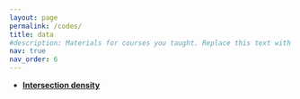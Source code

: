 ```yaml
---
layout: page
permalink: /codes/
title: data
#description: Materials for courses you taught. Replace this text with your description.
nav: true
nav_order: 6
---
```


* **[Intersection density](/projects/3_project/)**

